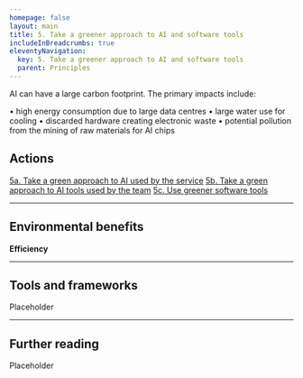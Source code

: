 ```yaml
---
homepage: false
layout: main
title: 5. Take a greener approach to AI and software tools
includeInBreadcrumbs: true
eleventyNavigation:
  key: 5. Take a greener approach to AI and software tools
  parent: Principles
---
```

AI can have a large carbon footprint. The primary impacts include:

• high energy consumption due to large data centres
• large water use for cooling
• discarded hardware creating electronic waste
• potential pollution from the mining of raw materials for AI chips

## Actions
[5a. Take a green approach to AI used by the service](/principles/actions/5a-take-a-green-approach-to-ai-used-by-the-service)
[5b. Take a green approach to AI tools used by the team](/principles/actions/5b-take-a-green-approach-to-ai-tools-used-by-the-team)
[5c. Use greener software tools](/principles/actions/5c-use-greener-software-tools)

* * *

## Environmental benefits

<p class="govuk-body"><strong class="govuk-tag">
  Efficiency
</strong></p>

* * *

## Tools and frameworks

Placeholder

* * *

## Further reading

Placeholder



